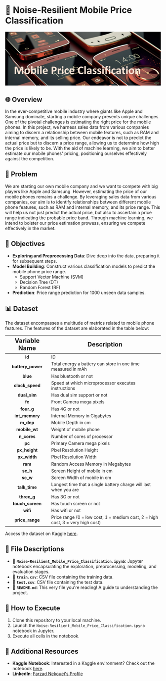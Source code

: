 # 📱 Noise-Resilient Mobile Price Classification
![Noise-Resilient Mobile Price Classification](image.jpg)

## 🌐 Overview
In the ever-competitive mobile industry where giants like Apple and Samsung dominate, starting a mobile company presents unique challenges. One of the pivotal challenges is estimating the right price for the mobile phones. In this project, we harness sales data from various companies aiming to discern a relationship between mobile features, such as RAM and internal memory, and its selling price. Our endeavor is not to predict the actual price but to discern a price range, allowing us to determine how high the price is likely to be. With the aid of machine learning, we aim to better estimate our mobile phones' pricing, positioning ourselves effectively against the competition.

## 🚩 Problem
We are starting our own mobile company and we want to compete with big players like Apple and Samsung. However, estimating the price of our mobile phones remains a challenge. By leveraging sales data from various companies, our aim is to identify relationships between different mobile phone features, such as RAM and internal memory, and its price range. This will help us not just predict the actual price, but also to ascertain a price range indicating the probable price band. Through machine learning, we intend to bolster our price estimation prowess, ensuring we compete effectively in the market.

## 🎯 Objectives
- **Exploring and Preprocessing Data**: Dive deep into the data, preparing it for subsequent steps.
- **Model Building**: Construct various classification models to predict the mobile phone price range.
  - Support Vector Machine (SVM)
  - Decision Tree (DT)
  - Random Forest (RF)
- **Prediction**: Price range prediction for 1000 unseen data samples.

## 📊 Dataset
The dataset encompasses a multitude of metrics related to mobile phone features. The features of the dataset are elaborated in the table below:

<div align="center">
<table style="width:100%">
<thead>
<tr>
<th style="text-align:center; font-weight: bold; font-size:20px">Variable Name</th>
<th style="text-align:center; font-weight: bold; font-size:20px">Description</th>
</tr>
</thead>
<tbody>
<tr><td><b><center>id</center></b></td><td>ID</td></tr>
<tr><td><b><center>battery_power</center></b></td><td>Total energy a battery can store in one time measured in mAh</td></tr>
<tr><td><b><center>blue</center></b></td><td>Has bluetooth or not</td></tr>
<tr><td><b><center>clock_speed</center></b></td><td>Speed at which microprocessor executes instructions</td></tr>
<tr><td><b><center>dual_sim</center></b></td><td>Has dual sim support or not</td></tr>
<tr><td><b><center>fc</center></b></td><td>Front Camera mega pixels</td></tr>
<tr><td><b><center>four_g</center></b></td><td>Has 4G or not</td></tr>
<tr><td><b><center>int_memory</center></b></td><td>Internal Memory in Gigabytes</td></tr>
<tr><td><b><center>m_dep</center></b></td><td>Mobile Depth in cm</td></tr>
<tr><td><b><center>mobile_wt</center></b></td><td>Weight of mobile phone</td></tr>
<tr><td><b><center>n_cores</center></b></td><td>Number of cores of processor</td></tr>
<tr><td><b><center>pc</center></b></td><td>Primary Camera mega pixels</td></tr>
<tr><td><b><center>px_height</center></b></td><td>Pixel Resolution Height</td></tr>
<tr><td><b><center>px_width</center></b></td><td>Pixel Resolution Width</td></tr>
<tr><td><b><center>ram</center></b></td><td>Random Access Memory in Megabytes</td></tr>
<tr><td><b><center>sc_h</center></b></td><td>Screen Height of mobile in cm</td></tr>
<tr><td><b><center>sc_w</center></b></td><td>Screen Width of mobile in cm</td></tr>
<tr><td><b><center>talk_time</center></b></td><td>Longest time that a single battery charge will last when you are</td></tr>
<tr><td><b><center>three_g</center></b></td><td>Has 3G or not</td></tr>
<tr><td><b><center>touch_screen</center></b></td><td>Has touch screen or not</td></tr>
<tr><td><b><center>wifi</center></b></td><td>Has wifi or not</td></tr>
<tr><td><b><center>price_range</center></b></td><td>Price range (0 = low cost, 1 = medium cost, 2 = high cost, 3 = very high cost)</td></tr>
</tbody>
</table>
</div>

Access the dataset on Kaggle [here](https://www.kaggle.com/datasets/iabhishekofficial/mobile-price-classification).

## 📁 File Descriptions
- 📓 **`Noise-Resilient_Mobile_Price_Classification.ipynb`**: Jupyter notebook encapsulating the exploration, preprocessing, modeling, and evaluation stages.
- 📄 **`train.csv`**: CSV file containing the training data.
- 📄 **`test.csv`**: CSV file containing the test data.
- 📘 **`README.md`**: This very file you're reading! A guide to understanding the project.

## 🚀 How to Execute
1. Clone this repository to your local machine.
2. Launch the `Noise-Resilient_Mobile_Price_Classification.ipynb` notebook in Jupyter.
3. Execute all cells in the notebook.

## 🔗 Additional Resources
- **Kaggle Notebook**: Interested in a Kaggle environment? Check out the notebook [here](https://www.kaggle.com/code/farzadnekouei/noise-resilient-mobile-price-classification/notebook).
- **LinkedIn**: [Farzad Nekouei's Profile](https://www.linkedin.com/in/farzad-nekouei-7535aa53/)
